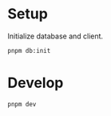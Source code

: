 
# Setup

Initialize database and client.

```bash
pnpm db:init
```

# Develop

```bash
pnpm dev 
```